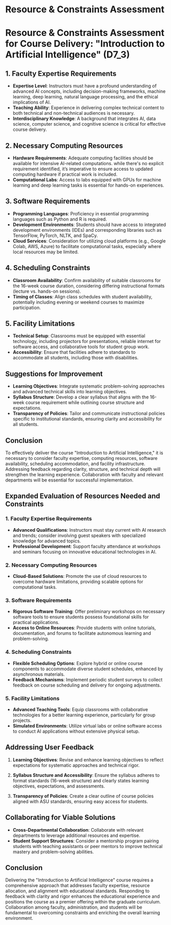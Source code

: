 Resource & Constraints Assessment
=================================

# Resource & Constraints Assessment for Course Delivery: "Introduction to Artificial Intelligence" (D7_3)

## 1. Faculty Expertise Requirements
- **Expertise Level**: Instructors must have a profound understanding of advanced AI concepts, including decision-making frameworks, machine learning, deep learning, natural language processing, and the ethical implications of AI.
- **Teaching Ability**: Experience in delivering complex technical content to both technical and non-technical audiences is necessary.
- **Interdisciplinary Knowledge**: A background that integrates AI, data science, computer science, and cognitive science is critical for effective course delivery.

## 2. Necessary Computing Resources
- **Hardware Requirements**: Adequate computing facilities should be available for intensive AI-related computations. while there's no explicit requirement identified, it’s imperative to ensure access to updated computing hardware if practical work is included.
- **Computational Labs**: Access to labs equipped with GPUs for machine learning and deep learning tasks is essential for hands-on experiences.

## 3. Software Requirements
- **Programming Languages**: Proficiency in essential programming languages such as Python and R is required.
- **Development Environments**: Students should have access to integrated development environments (IDEs) and corresponding libraries such as TensorFlow, PyTorch, NLTK, and SpaCy.
- **Cloud Services**: Consideration for utilizing cloud platforms (e.g., Google Colab, AWS, Azure) to facilitate computational tasks, especially where local resources may be limited.

## 4. Scheduling Constraints
- **Classroom Availability**: Confirm availability of suitable classrooms for the 16-week course duration, considering differing instructional formats (lecture vs. hands-on sessions).
- **Timing of Classes**: Align class schedules with student availability, potentially including evening or weekend courses to maximize participation.

## 5. Facility Limitations
- **Technical Setup**: Classrooms must be equipped with essential technology, including projectors for presentations, reliable internet for software access, and collaborative tools for student group work.
- **Accessibility**: Ensure that facilities adhere to standards to accommodate all students, including those with disabilities.

## Suggestions for Improvement
- **Learning Objectives**: Integrate systematic problem-solving approaches and advanced technical skills into learning objectives.
- **Syllabus Structure**: Develop a clear syllabus that aligns with the 16-week course requirement while outlining course structure and expectations.
- **Transparency of Policies**: Tailor and communicate instructional policies specific to institutional standards, ensuring clarity and accessibility for all students.

## Conclusion
To effectively deliver the course "Introduction to Artificial Intelligence," it is necessary to consider faculty expertise, computing resources, software availability, scheduling accommodation, and facility infrastructure. Addressing feedback regarding clarity, structure, and technical depth will strengthen the learning experience. Collaboration with faculty and relevant departments will be essential for successful implementation.

## Expanded Evaluation of Resources Needed and Constraints

### 1. Faculty Expertise Requirements
- **Advanced Qualifications**: Instructors must stay current with AI research and trends; consider involving guest speakers with specialized knowledge for advanced topics.
- **Professional Development**: Support faculty attendance at workshops and seminars focusing on innovative educational technologies in AI.

### 2. Necessary Computing Resources
- **Cloud-Based Solutions**: Promote the use of cloud resources to overcome hardware limitations, providing scalable options for computational tasks.

### 3. Software Requirements
- **Rigorous Software Training**: Offer preliminary workshops on necessary software tools to ensure students possess foundational skills for practical applications.
- **Access to Online Resources**: Provide students with online tutorials, documentation, and forums to facilitate autonomous learning and problem-solving.

### 4. Scheduling Constraints
- **Flexible Scheduling Options**: Explore hybrid or online course components to accommodate diverse student schedules, enhanced by asynchronous materials.
- **Feedback Mechanisms**: Implement periodic student surveys to collect feedback on course scheduling and delivery for ongoing adjustments.

### 5. Facility Limitations
- **Advanced Teaching Tools**: Equip classrooms with collaborative technologies for a better learning experience, particularly for group projects.
- **Simulated Environments**: Utilize virtual labs or online software access to conduct AI applications without extensive physical setup.

## Addressing User Feedback
1. **Learning Objectives**: Revise and enhance learning objectives to reflect expectations for systematic approaches and technical rigor.
  
2. **Syllabus Structure and Accessibility**: Ensure the syllabus adheres to format standards (16-week structure) and clearly states learning objectives, expectations, and assessments.

3. **Transparency of Policies**: Create a clear outline of course policies aligned with ASU standards, ensuring easy access for students.

## Collaborating for Viable Solutions
- **Cross-Departmental Collaboration**: Collaborate with relevant departments to leverage additional resources and expertise.
- **Student Support Structures**: Consider a mentorship program pairing students with teaching assistants or peer mentors to improve technical mastery and problem-solving abilities.

## Conclusion
Delivering the "Introduction to Artificial Intelligence" course requires a comprehensive approach that addresses faculty expertise, resource allocation, and alignment with educational standards. Responding to feedback with clarity and rigor enhances the educational experience and positions the course as a premier offering within the graduate curriculum. Collaboration among faculty, administration, and students will be fundamental to overcoming constraints and enriching the overall learning environment.